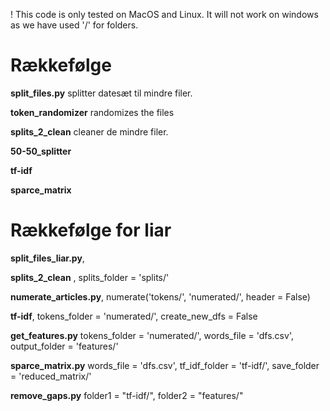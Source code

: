 ! This code is only tested on MacOS and Linux. It will not work on windows as we have used '/' for folders.

# Rækkefølge

**split_files.py** splitter datesæt til mindre filer.

**token_randomizer** randomizes the files

**splits_2_clean** cleaner de mindre filer.

**50-50_splitter**

**tf-idf**

**sparce_matrix**



# Rækkefølge for liar

**split_files_liar.py**, 

**splits_2_clean** , splits_folder = 'splits/'

**numerate_articles.py**, numerate('tokens/', 'numerated/', header = False)

**tf-idf**, tokens_folder = 'numerated/', create_new_dfs = False

**get_features.py** tokens_folder = 'numerated/', words_file = 'dfs.csv', output_folder = 'features/'

**sparce_matrix.py** words_file = 'dfs.csv', tf_idf_folder = 'tf-idf/', save_folder = 'reduced_matrix/'

**remove_gaps.py** folder1 = "tf-idf/", folder2 = "features/"

